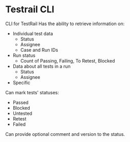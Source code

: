 # Testrail CLI
CLI for TestRail
Has the ability to retrieve information on:
* Individual test data
  * Status
  * Assignee
  * Case and Run IDs
* Run status 
  * Count of Passing, Failing, To Retest, Blocked
* Data about all tests in a run
  * Status
  * Assignee
* Specific

Can mark tests' statuses:
* Passed
* Blocked
* Untested
* Retest
* Failed

Can provide optional comment and version to the status. 

